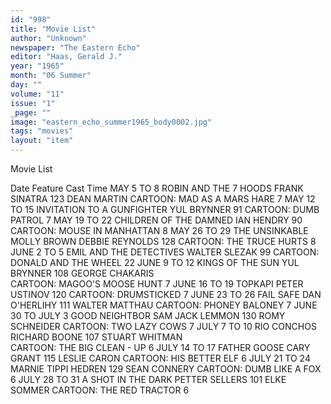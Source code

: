 ```yaml
---
id: "998"
title: "Movie List"
author: "Unknown"
newspaper: "The Eastern Echo"
editor: "Haas, Gerald J."
year: "1965"
month: "06 Summer"
day: ""
volume: "11"
issue: "1"
_page: ""
image: "eastern_echo_summer1965_body0002.jpg"
tags: "movies"
layout: "item"
---
```

Movie List

   Date                     Feature                  Cast         Time
MAY 5 TO 8          ROBIN AND THE 7 HOODS        FRANK SINATRA     123
                                                 DEAN MARTIN
    CARTOON:        MAD AS A MARS HARE                               7
MAY 12 TO 15        INVITATION TO A GUNFIGHTER   YUL BRYNNER        91
    CARTOON:        DUMB PATROL                                      7
MAY 19 TO 22        CHILDREN OF THE DAMNED       IAN HENDRY         90
    CARTOON:        MOUSE IN MANHATTAN                               8
MAY 26 TO 29        THE UNSINKABLE MOLLY BROWN   DEBBIE REYNOLDS   128
    CARTOON:        THE TRUCE HURTS                                  8
JUNE 2 TO 5         EMIL AND THE DETECTIVES      WALTER SLEZAK      99
    CARTOON:        DONALD AND THE WHEEL                            22
JUNE 9 TO 12        KINGS OF THE SUN             YUL BRYNNER       108
                                                 GEORGE CHAKARIS   
    CARTOON:        MAGOO'S MOOSE HUNT                               7
JUNE 16 TO 19       TOPKAPI                      PETER USTINOV     120
    CARTOON:        DRUMSTICKED                                      7
JUNE 23 TO 26       FAIL SAFE                    DAN O'HERLIHY     111
                                                 WALTER MATTHAU
    CARTOON:        PHONEY BALONEY                                   7
JUNE 30 TO JULY 3   GOOD NEIGHTBOR SAM           JACK LEMMON       130
                                                 ROMY SCHNEIDER
    CARTOON:        TWO LAZY COWS                                    7
JULY 7 TO 10        RIO CONCHOS                  RICHARD BOONE     107
                                                 STUART WHITMAN  
    CARTOON:        THE BIG CLEAN - UP                               6
JULY 14 TO 17       FATHER GOOSE                 CARY GRANT        115
                                                 LESLIE CARON
    CARTOON:        HIS BETTER ELF                                   6
JULY 21 TO 24       MARNIE                       TIPPI HEDREN      129
                                                 SEAN CONNERY
    CARTOON:        DUMB LIKE A FOX                                  6
JULY 28 TO 31       A SHOT IN THE DARK           PETTER SELLERS    101
                                                 ELKE SOMMER
    CARTOON:        THE RED TRACTOR                                  6
